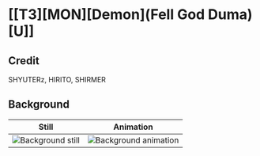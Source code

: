 # [\[T3\]\[MON\]\[Demon\]\(Fell God Duma\)\[U\]]

## Credit

SHYUTERz, HIRITO, SHIRMER
	
## Background

| Still | Animation |
| :---: | :-------: |
| ![Background still](./Background_000.png) | ![Background animation](./Background.gif) |
